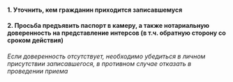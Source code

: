 #### 1. Уточнить, кем гражданин приходится записавшемуся
#### 2. Просьба предъявить паспорт в камеру, а также нотариальную доверенность на представление интерсов (в т.ч. обратную сторону со сроком действия)
###### Если доверенность отсутствует, необходимо убедиться в личном присутствии записавшегося, в противном случае отказать в проведении приема
